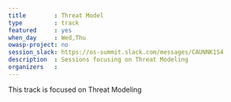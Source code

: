 ```yaml
---
title        : Threat Model
type         : track
featured     : yes
when_day     : Wed,Thu
owasp-project: no
session_slack: https://os-summit.slack.com/messages/CAUNNK1S4
description  : Sessions focusing on Threat Modeling
organizers   :
---
```


This track is focused on Threat Modeling
